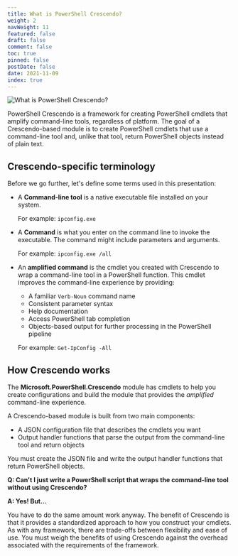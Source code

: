 ```yaml
---
title: What is PowerShell Crescendo?
weight: 2
navWeight: 11
featured: false
draft: false
comment: false
toc: true
pinned: false
postDate: false
date: 2021-11-09
index: true
---
```

<!-- markdownlint-disable MD041 -->
![What is PowerShell Crescendo?][01]

PowerShell Crescendo is a framework for creating PowerShell cmdlets that amplify command-line tools,
regardless of platform. The goal of a Crescendo-based module is to create PowerShell cmdlets that
use a command-line tool and, unlike that tool, return PowerShell objects instead of plain text.

## Crescendo-specific terminology

Before we go further, let's define some terms used in this presentation:

- A **Command-line tool** is a native executable file installed on your system.

  For example: `ipconfig.exe`

- A **Command** is what you enter on the command line to invoke the executable. The command might
  include parameters and arguments.

  For example: `ipconfig.exe /all`

- An **amplified command** is the cmdlet you created with Crescendo to wrap a command-line tool in a
  PowerShell function. This cmdlet improves the command-line experience by providing:

  - A familiar `Verb-Noun` command name
  - Consistent parameter syntax
  - Help documentation
  - Access PowerShell tab completion
  - Objects-based output for further processing in the PowerShell pipeline

  For example: `Get-IpConfig -All`

## How Crescendo works

The **Microsoft.PowerShell.Crescendo** module has cmdlets to help you create configurations and
build the module that provides the _amplified_ command-line experience.

A Crescendo-based module is built from two main components:

- A JSON configuration file that describes the cmdlets you want
- Output handler functions that parse the output from the command-line tool and return objects

You must create the JSON file and write the output handler functions that return PowerShell objects.

**Q: Can't I just write a PowerShell script that wraps the command-line tool without using
Crescendo?**

**A: Yes! But...**

You have to do the same amount work anyway. The benefit of Crescendo is that it provides a
standardized approach to how you construct your cmdlets. As with any framework, there are trade-offs
between flexibility and ease of use. You must weigh the benefits of using Crescendo against the overhead
associated with the requirements of the framework.

<!-- link references -->
[01]: images/crescendo/slide2.png
